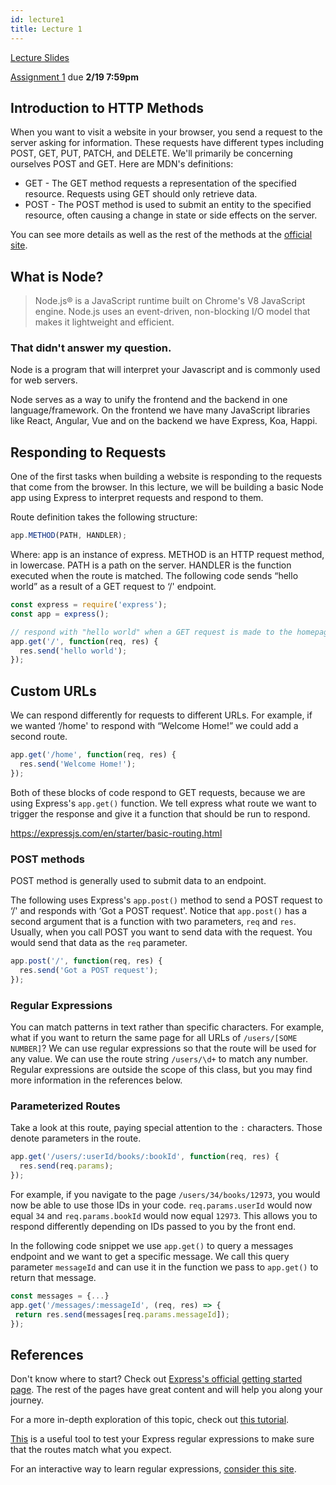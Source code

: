 ```yaml
---
id: lecture1
title: Lecture 1
---
```


[Lecture Slides](https://docs.google.com/presentation/d/1hkIoGdaiNgzZwTkAWp3VW5ufsQaVeGzN7eHmULhyWpI/edit?usp=sharing)

[Assignment 1](https://github.com/ashneeldas2/trends-sp20/tree/master/Assignments/a1) due **2/19 7:59pm**

## Introduction to HTTP Methods

When you want to visit a website in your browser, you send a request to the server asking for information. These requests have different types including POST, GET, PUT, PATCH, and DELETE. We'll primarily be concerning ourselves POST and GET. Here are MDN's definitions:

- GET - The GET method requests a representation of the specified resource. Requests using GET should only retrieve data.
- POST - The POST method is used to submit an entity to the specified resource, often causing a change in state or side effects on the server.

You can see more details as well as the rest of the methods at the [official site](https://developer.mozilla.org/en-US/docs/Web/HTTP/Methods).

## What is Node?

> Node.js® is a JavaScript runtime built on Chrome's V8 JavaScript engine.
> Node.js uses an event-driven, non-blocking I/O model that makes it lightweight and efficient.

### That didn't answer my question.

Node is a program that will interpret your Javascript and is commonly used for web servers.

Node serves as a way to unify the frontend and the backend in one language/framework. On the frontend we have many JavaScript libraries like React, Angular, Vue and on the backend we have Express, Koa, Happi.

## Responding to Requests

One of the first tasks when building a website is responding to the requests that come from the browser. In this lecture, we will be building a basic Node app using Express to interpret requests and respond to them.

Route definition takes the following structure:

```javascript
app.METHOD(PATH, HANDLER);
```

Where:
app is an instance of express.
METHOD is an HTTP request method, in lowercase.
PATH is a path on the server.
HANDLER is the function executed when the route is matched.
The following code sends “hello world” as a result of a GET request to ‘/' endpoint.

```javascript
const express = require('express');
const app = express();

// respond with "hello world" when a GET request is made to the homepage
app.get('/', function(req, res) {
  res.send('hello world');
});
```

## Custom URLs

We can respond differently for requests to different URLs. For example, if we wanted ‘/home' to respond with “Welcome Home!” we could add a second route.

```javascript
app.get('/home', function(req, res) {
  res.send('Welcome Home!');
});
```

Both of these blocks of code respond to GET requests, because we are using Express's `app.get()` function. We tell express what route we want to trigger the response and give it a function that should be run to respond.

https://expressjs.com/en/starter/basic-routing.html

### POST methods

POST method is generally used to submit data to an endpoint.

The following uses Express's `app.post()` method to send a POST request to ‘/' and responds with ‘Got a POST request'. Notice that `app.post()` has a second argument that is a function with two parameters, `req` and `res`. Usually, when you call POST you want to send data with the request. You would send that data as the `req` parameter.

```javascript
app.post('/', function(req, res) {
  res.send('Got a POST request');
});
```

### Regular Expressions

You can match patterns in text rather than specific characters. For example, what if you want to return the same page for all URLs of `/users/[SOME NUMBER]`? We can use regular expressions so that the route will be used for any value. We can use the route string `/users/\d+` to match any number. Regular expressions are outside the scope of this class, but you may find more information in the references below.

### Parameterized Routes

Take a look at this route, paying special attention to the `:` characters. Those denote parameters in the route.

```javascript
app.get('/users/:userId/books/:bookId', function(req, res) {
  res.send(req.params);
});
```

For example, if you navigate to the page `/users/34/books/12973`, you would now be able to use those IDs in your code. `req.params.userId` would now equal `34` and `req.params.bookId` would now equal `12973`. This allows you to respond differently depending on IDs passed to you by the front end.

In the following code snippet we use `app.get()` to query a messages endpoint and we want to get a specific message. We call this query parameter `messageId` and can use it in the function we pass to `app.get()` to return that message.

```javascript
const messages = {...}
app.get('/messages/:messageId', (req, res) => {
 return res.send(messages[req.params.messageId]);
});
```

## References

Don't know where to start? Check out [Express's official getting started page](https://expressjs.com/en/starter/installing.html). The rest of the pages have great content and will help you along your journey.

For a more in-depth exploration of this topic, check out [this tutorial](https://www.robinwieruch.de/node-express-server-rest-api).

[This](http://forbeslindesay.github.io/express-route-tester/) is a useful tool to test your Express regular expressions to make sure that the routes match what you expect.

For an interactive way to learn regular expressions, [consider this site](https://regexone.com/).

